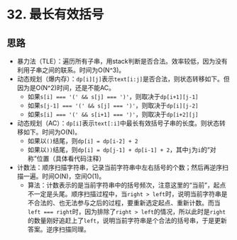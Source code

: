 # 32. 最长有效括号

## 思路

- 暴力法（TLE）：遍历所有子串，用stack判断是否合法。效率较低，因为没有利用子串之间的联系。时间为O(N^3)。
- 动态规划（爆内存）：`dp[i][j]`表示`text[i:j]`是否合法，则状态转移如下。但因为是O(N^2)时间，还是不能AC。
  - 如果`s[i] === '(' && s[j] === ')'`，则取决于`dp[i+1][j-1]`
  - 如果`s[j-1] === '(' && s[j] === ')'`，则取决于`dp[i][j-2]`
  - 如果`s[i] === '(' && s[i+1] === ')'`，则取决于`dp[i+2][j]`
- 动态规划（AC）：`dp[i]`表示`text[:i]`中最长有效括号子串的长度。则状态转移如下。时间为O(N)。
  - 如果以`()`结尾，则`dp[i] = dp[i-2] + 2`
  - 如果以`))`结尾，则`dp[i] = dp[j-1] + dp[i-1] + 2`，其中`j`为`i`的“对称”位置（具体看代码注释）
- 计数法：顺序扫描字符串，记录当前字符串中左右括号的个数；然后再逆序扫描一遍。时间O(N)，空间O(1)。
  - 算法：计数表示的是当前字符串中的括号频次，注意这里的“当前”，起点不一定是头尾。顺序扫描过程中，当`right > left`时，说明当前字符串是不合法的、也无法参与之后的过程，要重新选定起点、重新计数。而当`left === right`时，因为排除了`right > left`的情况，所以此时是`right`的数量刚好追赶上了`left`，说明当前字符串是个合法的括号串，于是更新答案。逆序扫描同理。
